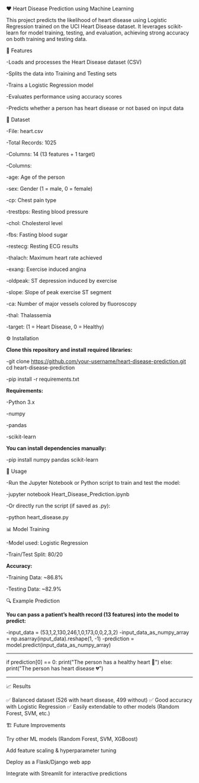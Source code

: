 ❤️ Heart Disease Prediction using Machine Learning

This project predicts the likelihood of heart disease using Logistic Regression trained on the UCI Heart Disease dataset.
It leverages scikit-learn for model training, testing, and evaluation, achieving strong accuracy on both training and testing data.

📌 Features

-Loads and processes the Heart Disease dataset (CSV)

-Splits the data into Training and Testing sets

-Trains a Logistic Regression model

-Evaluates performance using accuracy scores

-Predicts whether a person has heart disease or not based on input data

📂 Dataset

-File: heart.csv

-Total Records: 1025

-Columns: 14 (13 features + 1 target)

-Columns:

-age: Age of the person

-sex: Gender (1 = male, 0 = female)

-cp: Chest pain type

-trestbps: Resting blood pressure

-chol: Cholesterol level

-fbs: Fasting blood sugar

-restecg: Resting ECG results

-thalach: Maximum heart rate achieved

-exang: Exercise induced angina

-oldpeak: ST depression induced by exercise

-slope: Slope of peak exercise ST segment

-ca: Number of major vessels colored by fluoroscopy

-thal: Thalassemia

-target: (1 = Heart Disease, 0 = Healthy)

⚙️ Installation

**Clone this repository and install required libraries:**

-git clone https://github.com/your-username/heart-disease-prediction.git
cd heart-disease-prediction

-pip install -r requirements.txt

**Requirements:**

-Python 3.x

-numpy

-pandas

-scikit-learn

**You can install dependencies manually:**

-pip install numpy pandas scikit-learn

🚀 Usage

-Run the Jupyter Notebook or Python script to train and test the model:

-jupyter notebook Heart_Disease_Prediction.ipynb


-Or directly run the script (if saved as .py):

-python heart_disease.py

📊 Model Training

-Model used: Logistic Regression

-Train/Test Split: 80/20

**Accuracy:**

-Training Data: ~86.8%

-Testing Data: ~82.9%

🔍 Example Prediction

**You can pass a patient’s health record (13 features) into the model to predict:**

-input_data = (53,1,2,130,246,1,0,173,0,0,2,3,2)
-input_data_as_numpy_array = np.asarray(input_data).reshape(1, -1)
-prediction = model.predict(input_data_as_numpy_array)
______________________________________________________
if prediction[0] == 0:
    print("The person has a healthy heart 🙂")
else:
    print("The person has heart disease 💔")
______________________________________________________
📈 Results

✅ Balanced dataset (526 with heart disease, 499 without)
✅ Good accuracy with Logistic Regression
✅ Easily extendable to other models (Random Forest, SVM, etc.)

🏗️ Future Improvements

Try other ML models (Random Forest, SVM, XGBoost)

Add feature scaling & hyperparameter tuning

Deploy as a Flask/Django web app

Integrate with Streamlit for interactive predictions
